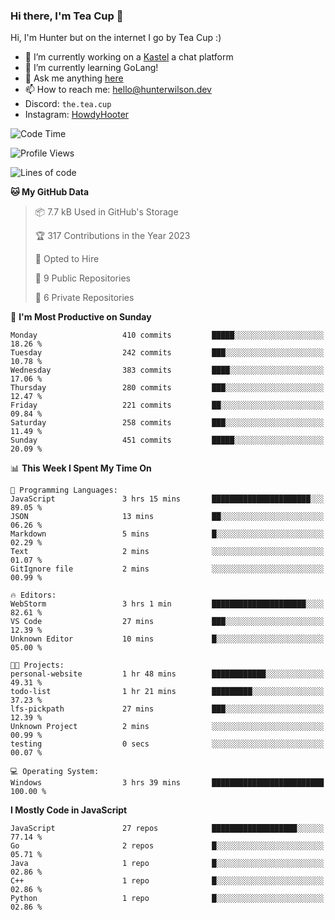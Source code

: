 ### Hi there, I'm Tea Cup 👋 

Hi, I'm Hunter but on the internet I go by Tea Cup :)

- 🔭 I’m currently working on a [Kastel](https://github.com/Kastelll) a chat platform
- 🌱 I’m currently learning GoLang!
- 💬 Ask me anything [here](https://github.com/TheTeaCup/TheTeaCup/issues)
- 📫 How to reach me: [hello@hunterwilson.dev](mailto:hello@hunterwilson.dev)
- Discord: `the.tea.cup`
- Instagram: [HowdyHooter](https://instagram.com/HowdyHooter)

<!--START_SECTION:waka-->
![Code Time](http://img.shields.io/badge/Code%20Time-307%20hrs%207%20mins-blue)

![Profile Views](http://img.shields.io/badge/Profile%20Views-12-blue)

![Lines of code](https://img.shields.io/badge/From%20Hello%20World%20I%27ve%20Written-735.3%20thousand%20lines%20of%20code-blue)

**🐱 My GitHub Data** 

> 📦 7.7 kB Used in GitHub's Storage 
 > 
> 🏆 317 Contributions in the Year 2023
 > 
> 💼 Opted to Hire
 > 
> 📜 9 Public Repositories 
 > 
> 🔑 6 Private Repositories 
 > 
📅 **I'm Most Productive on Sunday** 

```text
Monday                   410 commits         █████░░░░░░░░░░░░░░░░░░░░   18.26 % 
Tuesday                  242 commits         ███░░░░░░░░░░░░░░░░░░░░░░   10.78 % 
Wednesday                383 commits         ████░░░░░░░░░░░░░░░░░░░░░   17.06 % 
Thursday                 280 commits         ███░░░░░░░░░░░░░░░░░░░░░░   12.47 % 
Friday                   221 commits         ██░░░░░░░░░░░░░░░░░░░░░░░   09.84 % 
Saturday                 258 commits         ███░░░░░░░░░░░░░░░░░░░░░░   11.49 % 
Sunday                   451 commits         █████░░░░░░░░░░░░░░░░░░░░   20.09 % 
```


📊 **This Week I Spent My Time On** 

```text
💬 Programming Languages: 
JavaScript               3 hrs 15 mins       ██████████████████████░░░   89.05 % 
JSON                     13 mins             ██░░░░░░░░░░░░░░░░░░░░░░░   06.26 % 
Markdown                 5 mins              █░░░░░░░░░░░░░░░░░░░░░░░░   02.29 % 
Text                     2 mins              ░░░░░░░░░░░░░░░░░░░░░░░░░   01.07 % 
GitIgnore file           2 mins              ░░░░░░░░░░░░░░░░░░░░░░░░░   00.99 % 

🔥 Editors: 
WebStorm                 3 hrs 1 min         █████████████████████░░░░   82.61 % 
VS Code                  27 mins             ███░░░░░░░░░░░░░░░░░░░░░░   12.39 % 
Unknown Editor           10 mins             █░░░░░░░░░░░░░░░░░░░░░░░░   05.00 % 

🐱‍💻 Projects: 
personal-website         1 hr 48 mins        ████████████░░░░░░░░░░░░░   49.31 % 
todo-list                1 hr 21 mins        █████████░░░░░░░░░░░░░░░░   37.23 % 
lfs-pickpath             27 mins             ███░░░░░░░░░░░░░░░░░░░░░░   12.39 % 
Unknown Project          2 mins              ░░░░░░░░░░░░░░░░░░░░░░░░░   00.99 % 
testing                  0 secs              ░░░░░░░░░░░░░░░░░░░░░░░░░   00.07 % 

💻 Operating System: 
Windows                  3 hrs 39 mins       █████████████████████████   100.00 % 
```

**I Mostly Code in JavaScript** 

```text
JavaScript               27 repos            ███████████████████░░░░░░   77.14 % 
Go                       2 repos             █░░░░░░░░░░░░░░░░░░░░░░░░   05.71 % 
Java                     1 repo              █░░░░░░░░░░░░░░░░░░░░░░░░   02.86 % 
C++                      1 repo              █░░░░░░░░░░░░░░░░░░░░░░░░   02.86 % 
Python                   1 repo              █░░░░░░░░░░░░░░░░░░░░░░░░   02.86 % 
```




<!--END_SECTION:waka-->
